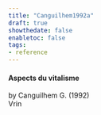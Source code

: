 ```yaml
---
title: "Canguilhem1992a"
draft: true
showthedate: false
enabletoc: false
tags:
- reference
---
```


#### **Aspects du vitalisme**     
by Canguilhem G. (1992)         
Vrin      


